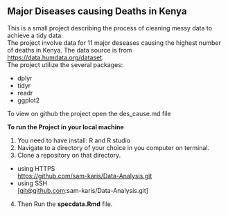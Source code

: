 ## Major Diseases causing Deaths in Kenya
This is a small project describing the process of cleaning messy data to achieve a tidy data.   
The project involve data for 11 major deseases causing the highest number of deaths in Kenya. The data source is from
 https://data.humdata.org/dataset.   
 The project utilize the several packages:   
 +  dplyr
 +  tidyr
 +  readr
 +  ggplot2
 
 To view on github the project open the des_cause.md file
 
 **To run the Project in your local machine**  
1. You need to have install: R and R studio   
2. Navigate to a directory of your choice in you computer on terminal.  
3. Clone a repository on that directory.   
+ using HTTPS   
https://github.com/sam-karis/Data-Analysis.git   
+ using SSH    
[git@github.com:sam-karis/Data-Analysis.git]
4. Then Run the **specdata.Rmd** file.  
